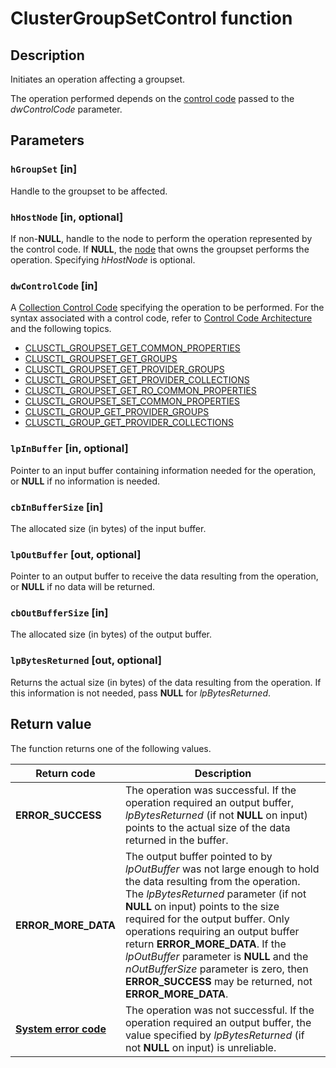 # ClusterGroupSetControl function

## Description

Initiates an operation affecting a groupset.

The
operation performed depends on the [control code](https://learn.microsoft.com/previous-versions/windows/desktop/mscs/control-codes) passed to the
*dwControlCode* parameter.

## Parameters

### `hGroupSet` [in]

Handle to the groupset to be affected.

### `hHostNode` [in, optional]

If non-**NULL**, handle to the node to perform the operation represented by the control
code. If **NULL**, the [node](https://learn.microsoft.com/previous-versions/windows/desktop/mscs/nodes) that owns the
groupset performs the operation. Specifying *hHostNode* is optional.

### `dwControlCode` [in]

A [Collection Control Code](https://learn.microsoft.com/previous-versions/windows/desktop/mscs/collection-control-codes-) specifying
the operation to be performed. For the syntax associated with a control code, refer to
[Control Code Architecture](https://learn.microsoft.com/previous-versions/windows/desktop/mscs/control-code-architecture) and the following
topics.

* [CLUSCTL_GROUPSET_GET_COMMON_PROPERTIES](https://learn.microsoft.com/previous-versions/windows/desktop/mscs/clusctl-collection-get-common-properties)
* [CLUSCTL_GROUPSET_GET_GROUPS](https://learn.microsoft.com/previous-versions/windows/desktop/mscs/clusctl-collection-get-groups)
* [CLUSCTL_GROUPSET_GET_PROVIDER_GROUPS](https://learn.microsoft.com/previous-versions/windows/desktop/mscs/clusctl-collection-get-provider-groups)
* [CLUSCTL_GROUPSET_GET_PROVIDER_COLLECTIONS](https://learn.microsoft.com/previous-versions/windows/desktop/mscs/clusctl-collection-get-provider-collections)
* [CLUSCTL_GROUPSET_GET_RO_COMMON_PROPERTIES](https://learn.microsoft.com/previous-versions/windows/desktop/mscs/clusctl-collection-get-ro-common-properties)
* [CLUSCTL_GROUPSET_SET_COMMON_PROPERTIES](https://learn.microsoft.com/previous-versions/windows/desktop/mscs/clusctl-collection-set-common-properties)
* [CLUSCTL_GROUP_GET_PROVIDER_GROUPS](https://learn.microsoft.com/previous-versions/windows/desktop/mscs/clusctl-group-get-provider-groups)
* [CLUSCTL_GROUP_GET_PROVIDER_COLLECTIONS](https://learn.microsoft.com/previous-versions/windows/desktop/mscs/clusctl-group-get-provider-collections)

### `lpInBuffer` [in, optional]

Pointer to an input buffer containing information needed for the operation, or **NULL**
if no information is needed.

### `cbInBufferSize` [in]

The allocated size (in bytes) of the input buffer.

### `lpOutBuffer` [out, optional]

Pointer to an output buffer to receive the data resulting from the operation, or
**NULL** if no data will be returned.

### `cbOutBufferSize` [in]

The allocated size (in bytes) of the output buffer.

### `lpBytesReturned` [out, optional]

Returns the actual size (in bytes) of the data resulting from the operation. If this information is not
needed, pass **NULL** for *lpBytesReturned*.

## Return value

The function returns one of the following values.

| Return code | Description |
| --- | --- |
| **ERROR_SUCCESS** | The operation was successful. If the operation required an output buffer, *lpBytesReturned* (if not **NULL** on input) points to the actual size of the data returned in the buffer. |
| **ERROR_MORE_DATA** | The output buffer pointed to by *lpOutBuffer* was not large enough to hold the data resulting from the operation. The *lpBytesReturned* parameter (if not **NULL** on input) points to the size required for the output buffer. Only operations requiring an output buffer return **ERROR_MORE_DATA**. If the *lpOutBuffer* parameter is **NULL** and the *nOutBufferSize* parameter is zero, then **ERROR_SUCCESS** may be returned, not **ERROR_MORE_DATA**. |
| **[System error code](https://learn.microsoft.com/windows/desktop/Debug/system-error-codes)** | The operation was not successful. If the operation required an output buffer, the value specified by *lpBytesReturned* (if not **NULL** on input) is unreliable. |